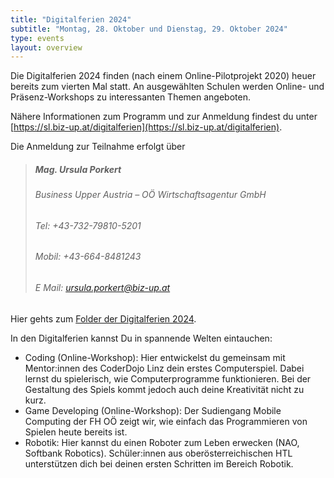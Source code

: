 ```yaml
---
title: "Digitalferien 2024"
subtitle: "Montag, 28. Oktober und Dienstag, 29. Oktober 2024"
type: events
layout: overview
---
```

Die Digitalferien 2024 finden (nach einem Online-Pilotprojekt 2020) heuer bereits zum vierten Mal statt. An ausgewählten Schulen werden Online- und Präsenz-Workshops zu interessanten Themen angeboten.

Nähere Informationen zum Programm und zur Anmeldung findest du unter [https://sl.biz-up.at/digitalferien](https://sl.biz-up.at/digitalferien).

Die Anmeldung zur Teilnahme erfolgt über
> ##### Mag. Ursula Porkert  
> ###### Business Upper Austria – OÖ Wirtschaftsagentur GmbH  
> ###### Tel: 	+43-732-79810-5201 
> ###### Mobil: 	+43-664-8481243  
> ###### E Mail: 	ursula.porkert@biz-up.at

Hier gehts zum  [Folder der Digitalferien 2024](img/2024-07-03_Digiferien_Folder_web.pdf).

In den Digitalferien kannst Du in spannende Welten eintauchen:
- Coding (Online-Workshop): Hier entwickelst du gemeinsam mit Mentor:innen des CoderDojo Linz dein erstes Computerspiel. Dabei lernst du spielerisch, wie Computerprogramme funktionieren. Bei der Gestaltung des Spiels kommt jedoch auch deine Kreativität nicht zu kurz.
- Game Developing (Online-Workshop): Der Sudiengang Mobile Computing der FH OÖ zeigt wir, wie einfach das Programmieren von Spielen heute bereits ist.
- Robotik: Hier kannst du einen Roboter zum Leben erwecken (NAO, Softbank Robotics). Schüler:innen aus oberösterreichischen HTL unterstützen dich bei deinen ersten Schritten im Bereich Robotik.




